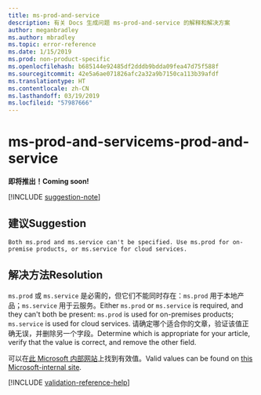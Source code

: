 ```yaml
---
title: ms-prod-and-service
description: 有关 Docs 生成问题 ms-prod-and-service 的解释和解决方案
author: meganbradley
ms.author: mbradley
ms.topic: error-reference
ms.date: 1/15/2019
ms.prod: non-product-specific
ms.openlocfilehash: b685144e92485df2dddb9bdda09fea47d75f588f
ms.sourcegitcommit: 42e5a6ae071826afc2a32a9b7150ca113b39afdf
ms.translationtype: HT
ms.contentlocale: zh-CN
ms.lasthandoff: 03/19/2019
ms.locfileid: "57987666"
---
```

# <a name="ms-prod-and-service"></a><span data-ttu-id="5a924-103">ms-prod-and-service</span><span class="sxs-lookup"><span data-stu-id="5a924-103">ms-prod-and-service</span></span>

<span data-ttu-id="5a924-104">**即将推出！**</span><span class="sxs-lookup"><span data-stu-id="5a924-104">**Coming soon!**</span></span>

[!INCLUDE [suggestion-note](includes/suggestion-note.md)]

## <a name="suggestion"></a><span data-ttu-id="5a924-105">建议</span><span class="sxs-lookup"><span data-stu-id="5a924-105">Suggestion</span></span>

`Both ms.prod and ms.service can't be specified. Use ms.prod for on-premise products, or ms.service for cloud services.`

## <a name="resolution"></a><span data-ttu-id="5a924-106">解决方法</span><span class="sxs-lookup"><span data-stu-id="5a924-106">Resolution</span></span>

<span data-ttu-id="5a924-107">`ms.prod` 或 `ms.service` 是必需的，但它们不能同时存在：`ms.prod` 用于本地产品；`ms.service` 用于云服务。</span><span class="sxs-lookup"><span data-stu-id="5a924-107">Either `ms.prod` or `ms.service` is required, and they can't both be present: `ms.prod` is used for on-premises products; `ms.service` is used for cloud services.</span></span> <span data-ttu-id="5a924-108">请确定哪个适合你的文章，验证该值正确无误，并删除另一个字段。</span><span class="sxs-lookup"><span data-stu-id="5a924-108">Determine which is appropriate for your article, verify that the value is correct, and remove the other field.</span></span>

<span data-ttu-id="5a924-109">可以在[此 Microsoft 内部网站](https://docsmetadatatool.azurewebsites.net/allowlists)上找到有效值。</span><span class="sxs-lookup"><span data-stu-id="5a924-109">Valid values can be found on [this Microsoft-internal site](https://docsmetadatatool.azurewebsites.net/allowlists).</span></span>

<!--make sure to add this file to your includes folder and verify the path-->
[!INCLUDE [validation-reference-help](includes/validation-reference-help.md)]
